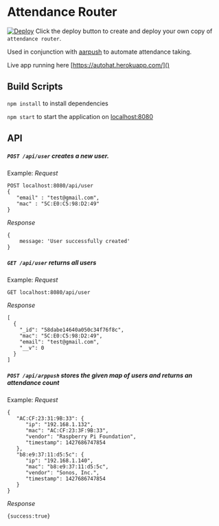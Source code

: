# Attendance Router
[![Deploy](https://www.herokucdn.com/deploy/button.png)](https://heroku.com/deploy)
Click the deploy button to create and deploy your own copy of `attendance router`. 

Used in conjunction with [aarpush](https://github.com/ghmeier/arppush) to automate attendance taking.

Live app running here [https://autohat.herokuapp.com/]()

## Build Scripts
`npm install` to install dependencies

`npm start` to start the application on [localhost:8080]()



## API

##### `POST /api/user` *creates a new user.* 
Example:
*Request*
```
POST localhost:8080/api/user
{
   "email" : "test@gmail.com",
   "mac" : "5C:E0:C5:98:D2:49"
}
``` 
*Response*
```
{
    message: 'User successfully created'
}
```

##### `GET /api/user` *returns all users* 
Example:
*Request*
```
GET localhost:8080/api/user
```
*Response*
```
[
  {
    "_id": "58dabe14640a050c34f76f8c",
    "mac": "5C:E0:C5:98:D2:49",
    "email": "test@gmail.com",
    "__v": 0
  }
]
````

##### `POST /api/arppush` *stores the given map of users and returns an attendance count*
Example:
*Request*
```
{
   "AC:CF:23:31:9B:33": {
      "ip": "192.168.1.132",
      "mac": "AC:CF:23:3F:9B:33",
      "vendor": "Raspberry Pi Foundation",
      "timestamp": 1427686747854
   },
   "b8:e9:37:11:d5:5c": {
      "ip": "192.168.1.140",
      "mac": "b8:e9:37:11:d5:5c",
      "vendor": "Sonos, Inc.",
      "timestamp": 1427686747854
   }
}
```
*Response*
```
{success:true}
```